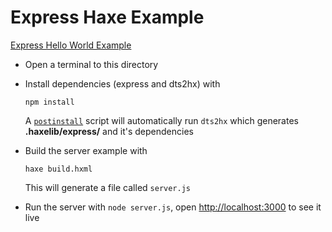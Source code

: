 # Express Haxe Example

[Express Hello World Example](https://expressjs.com/en/starter/hello-world.html)

- Open a terminal to this directory
- Install dependencies (express and dts2hx) with

	`npm install`

	A [`postinstall`](https://docs.npmjs.com/misc/scripts#examples) script will automatically run `dts2hx` which generates **.haxelib/express/** and it's dependencies

- Build the server example with

	`haxe build.hxml`

	This will generate a file called `server.js`

- Run the server with `node server.js`, open [http://localhost:3000](http://localhost:3000) to see it live
